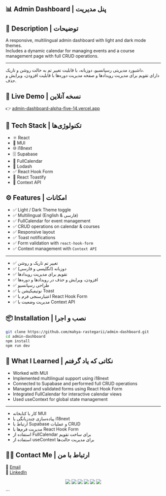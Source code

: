 ## 📊 Admin Dashboard | پنل مدیریت

## 📝 Description | توضیحات

A responsive, multilingual admin dashboard with light and dark mode themes.  
Includes a dynamic calendar for managing events and a course management page with full CRUD operations.

---

داشبورد مدیریتی رسپانسیو، دوزبانه، با قابلیت تغییر تم به حالت روشن و تاریک.  
دارای تقویم برای مدیریت رویدادها و صفحه مدیریت دوره‌ها با قابلیت افزودن، ویرایش و حذف.

## 🔗 Live Demo | نسخه آنلاین
👉 [admin-dashboard-alpha-five-14.vercel.app](https://admin-dashboard-alpha-five-14.vercel.app)

## 🚀 Tech Stack | تکنولوژی‌ها
- ⚛️ React
- 🎨 MUI
- 🌐 i18next
- 🗄️ Supabase
- 📅 FullCalendar
- 🧩 Lodash
- ✅ React Hook Form
- 🔔 React Toastify
- 🧠 Context API

## ⚙️ Features | امکانات
- ✅ Light / Dark Theme toggle  
- ✅ Multilingual (English & فارسی)  
- ✅ FullCalendar for event management  
- ✅ CRUD operations on calendar & courses  
- ✅ Responsive layout  
- ✅ Toast notifications  
- ✅ Form validation with `react-hook-form`  
- ✅ Context management with `Context API`

---

- ✅ تغییر تم تاریک و روشن  
- ✅ دوزبانه (انگلیسی و فارسی)  
- ✅ تقویم برای مدیریت رویدادها  
- ✅ افزودن، ویرایش و حذف در رویدادها و دوره‌ها  
- ✅ طراحی رسپانسیو  
- ✅ نوتیفیکیشن با Toast  
- ✅ اعتبارسنجی فرم با React Hook Form  
- ✅ مدیریت وضعیت با Context API
## 📦 Installation | نصب و اجرا

```bash
git clone https://github.com/mahya-rastegarii/admin-dashboard.git
cd admin-dashboard
npm install
npm run dev

```

## 🎯 What I Learned | نکاتی که یاد گرفتم  

- Worked with MUI
- Implemented multilingual support using i18next
- Connected to Supabase and performed full CRUD operations
- Managed and validated forms using React Hook Form
- Integrated FullCalendar for interactive calendar views
- Used useContext for global state management

---

- کار با کتابخانه MUI 
- پیاده‌سازی چندزبانگی با i18next
- ارتباط با Supabase و عملیات CRUD
- مدیریت فرم‌ها با React Hook Form
- استفاده از FullCalendar برای ساخت تقویم
- استفاده از useContext برای مدیریت حالت‌ها


  
## 🙋‍♀️ Contact Me | ارتباط با من  
📧 [Email](mahya.rastegari@gmail.com)  
💼 [LinkedIn](https://www.linkedin.com/in/mahya-rastegarii)


<p align="center"> <img src="https://img.shields.io/badge/react-%2361DAFB.svg?style=for-the-badge&logo=react&logoColor=white" /> <img src="https://img.shields.io/badge/mui-%230081CB.svg?style=for-the-badge&logo=mui&logoColor=white" /> <img src="https://img.shields.io/badge/i18next-26A69A?style=for-the-badge&logo=translate&logoColor=white" /> <img src="https://img.shields.io/badge/supabase-3FCF8E?style=for-the-badge&logo=supabase&logoColor=white" /> <img src="https://img.shields.io/badge/fullcalendar-6666FF?style=for-the-badge&logo=calendar&logoColor=white" /> <img src="https://img.shields.io/badge/react--hook--form-EC5990?style=for-the-badge&logo=reacthookform&logoColor=white" /> </p> ```
